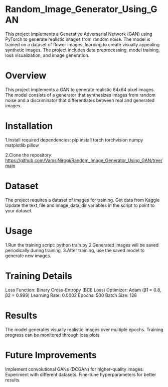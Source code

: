 # Random_Image_Generator_Using_GAN
This project implements a Generative Adversarial Network (GAN) using PyTorch to generate realistic images from random noise. The model is trained on a dataset of flower images, learning to create visually appealing synthetic images. The project includes data preprocessing, model training, loss visualization, and image generation.

# Overview
This project implements a GAN to generate realistic 64x64 pixel images. The model consists of a generator that synthesizes images from random noise and a discriminator that differentiates between real and generated images.

# Installation
1.Install required dependencies: pip install torch torchvision numpy matplotlib pillow 

2.Clone the repository: https://github.com/VamsiNirogi/Random_Image_Generator_Using_GAN/tree/main

# Dataset
The project requires a dataset of images for training. Get data from Kaggle
Update the text_file and image_data_dir variables in the script to point to your dataset.

# Usage
1.Run the training script: python train.py
2.Generated images will be saved periodically during training.
3.After training, use the saved model to generate new images.

# Training Details
Loss Function: Binary Cross-Entropy (BCE Loss)
Optimizer: Adam (β1 = 0.8, β2 = 0.999)
Learning Rate: 0.0002
Epochs: 500
Batch Size: 128

# Results
The model generates visually realistic images over multiple epochs.
Training progress can be monitored through loss plots.

# Future Improvements
Implement convolutional GANs (DCGAN) for higher-quality images.
Experiment with different datasets.
Fine-tune hyperparameters for better results.
